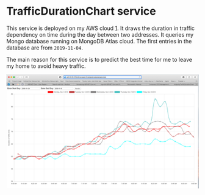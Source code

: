# TrafficDurationChart service

This service is deployed on my AWS cloud [1](http://ec2-3-15-179-48.us-east-2.compute.amazonaws.com). It draws the duration in traffic dependency on time during the day between two addresses. It queries my Mongo database running on MongoDB Atlas cloud. The first entries in the database are from `2019-11-04`.  

The main reason for this service is to predict the best time for me to leave my home to avoid heavy traffic.

![graph-example](./docs/example.png)
